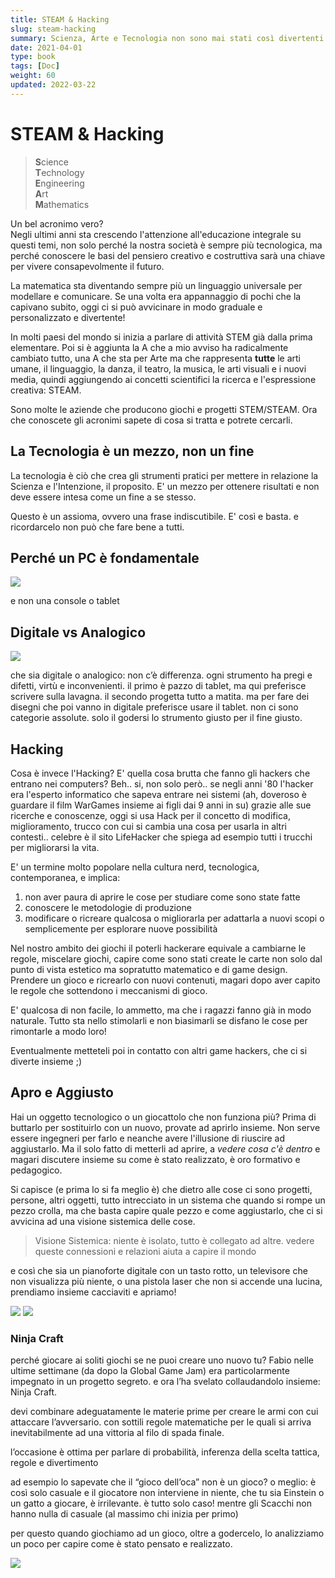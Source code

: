 ```yaml
---
title: STEAM & Hacking
slug: steam-hacking
summary: Scienza, Arte e Tecnologia non sono mai stati così divertenti e accessibili
date: 2021-04-01
type: book
tags: [Doc]
weight: 60
updated: 2022-03-22
---
```

# STEAM & Hacking

> **S**cience  
> **T**echnology  
> **E**ngineering  
> **A**rt  
> **M**athematics  

Un bel acronimo vero?  
Negli ultimi anni sta crescendo l'attenzione all'educazione integrale su questi temi, non solo perché la nostra società è sempre più tecnologica, ma perché conoscere le basi del pensiero creativo e costruttiva sarà una chiave per vivere consapevolmente il futuro.

La matematica sta diventando sempre più un linguaggio universale per modellare e comunicare. Se una volta era appannaggio di pochi che la capivano subito, oggi ci si può avvicinare in modo graduale e personalizzato e divertente!

In molti paesi del mondo si inizia a parlare di attività STEM già dalla prima elementare. Poi si è aggiunta la A che a mio avviso ha radicalmente cambiato tutto, una A che sta per Arte ma che rappresenta **tutte** le arti umane, il linguaggio, la danza, il teatro, la musica, le arti visuali e i nuovi media, quindi aggiungendo ai concetti scientifici la ricerca e l'espressione creativa: STEAM.

Sono molte le aziende che producono giochi e progetti STEM/STEAM.
Ora che conoscete gli acronimi sapete di cosa si tratta e potrete cercarli.

## La Tecnologia è un mezzo, non un fine

La tecnologia è ciò che crea gli strumenti pratici per mettere in relazione la Scienza e l'Intenzione, il proposito.
E' un mezzo per ottenere risultati e non deve essere intesa come un fine a se stesso.

Questo è un assioma, ovvero una frase indiscutibile. E' così e basta.
e ricordarcelo non può che fare bene a tutti.

## Perché un PC è fondamentale
![](_img/steam_pc.webp)

e non una console o tablet

## Digitale vs Analogico
![](_img/foto_digitale-analogico.webp)

che sia digitale o analogico: non c’è differenza.
ogni strumento ha pregi e difetti, virtù e inconvenienti.
il primo è pazzo di tablet, ma qui preferisce scrivere sulla lavagna.
il secondo progetta tutto a matita. ma per fare dei disegni che poi vanno in digitale preferisce usare il tablet.
non ci sono categorie assolute. solo il godersi lo strumento giusto per il fine giusto.

## Hacking
Cosa è invece l'Hacking? E' quella cosa brutta che fanno gli hackers che entrano nei computers?
Beh.. si, non solo però.. se negli anni '80 l'hacker era l'esperto informatico che sapeva entrare nei sistemi (ah, doveroso è guardare il film WarGames insieme ai figli dai 9 anni in su) grazie alle sue ricerche e conoscenze, oggi si usa Hack per il concetto di modifica, miglioramento, trucco con cui si cambia una cosa per usarla in altri contesti.. celebre è il sito LifeHacker che spiega ad esempio tutti i trucchi per migliorarsi la vita.

E' un termine molto popolare nella cultura nerd, tecnologica, contemporanea, e implica:

1. non aver paura di aprire le cose per studiare come sono state fatte
2. conoscere le metodologie di produzione
3. modificare o ricreare qualcosa o migliorarla per adattarla a nuovi scopi o semplicemente per esplorare nuove possibilità

Nel nostro ambito dei giochi il poterli hackerare equivale a cambiarne le regole, miscelare giochi, capire come sono stati create le carte non solo dal punto di vista estetico ma sopratutto matematico e di game design.
Prendere un gioco e ricrearlo con nuovi contenuti, magari dopo aver capito le regole che sottendono i meccanismi di gioco.

E' qualcosa di non facile, lo ammetto, ma che i ragazzi fanno già in modo naturale. Tutto sta nello stimolarli e non biasimarli se disfano le cose per rimontarle a modo loro!

Eventualmente metteteli poi in contatto con altri game hackers, che ci si diverte insieme ;)

## Apro e Aggiusto

Hai un oggetto tecnologico o un giocattolo che non funziona più?
Prima di buttarlo per sostituirlo con un nuovo, provate ad aprirlo insieme.
Non serve essere ingegneri per farlo e neanche avere l'illusione di riuscire ad aggiustarlo. Ma il solo fatto di metterli ad aprire, a *vedere cosa c'è dentro* e magari discutere insieme su come è stato realizzato, è oro formativo e pedagogico.

Si capisce (e prima lo si fa meglio è) che dietro alle cose ci sono progetti, persone, altri oggetti, tutto intrecciato in un sistema che quando si rompe un pezzo crolla, ma che basta capire quale pezzo e come aggiustarlo, che ci si avvicina ad una visione sistemica delle cose.

> Visione Sistemica: niente è isolato, tutto è collegato ad altre. vedere queste connessioni e relazioni aiuta a capire il mondo

e così che sia un pianoforte digitale con un tasto rotto, un televisore che non visualizza più niente, o una pistola laser che non si accende una lucina, prendiamo insieme cacciaviti e apriamo!

![](_img/steam_apro.webp)
![](_img/steam_aggiusto.webp)

### Ninja Craft

perché giocare ai soliti giochi se ne puoi creare uno nuovo tu? Fabio nelle ultime settimane (da dopo la Global Game Jam) era particolarmente impegnato in un progetto segreto. e ora l’ha svelato collaudandolo insieme: Ninja Craft.

devi combinare adeguatamente le materie prime per creare le armi con cui attaccare l’avversario. con sottili regole matematiche per le quali si arriva inevitabilmente ad una vittoria al filo di spada finale.

l’occasione è ottima per parlare di probabilità, inferenza della scelta tattica, regole e divertimento

ad esempio lo sapevate che il “gioco dell’oca” non è un gioco? o meglio: è così solo casuale e il giocatore non interviene in niente, che tu sia Einstein o un gatto a giocare, è irrilevante. è tutto solo caso! mentre gli Scacchi non hanno nulla di casuale (al massimo chi inizia per primo)

per questo quando giochiamo ad un gioco, oltre a godercelo, lo analizziamo un poco per capire come è stato pensato e realizzato.

![](_img/lab_ninja_craft.webp)

